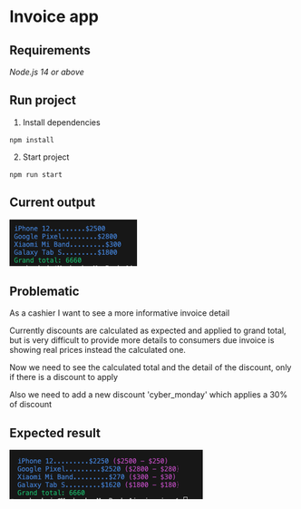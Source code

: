 # Invoice app

## Requirements 
*Node.js 14 or above*

## Run project 
1. Install dependencies
```
npm install
```
2. Start project
```
npm run start
```

## Current output
![Current result](./screenshots/current.png)

## Problematic
As a cashier I want to see a more informative invoice detail 

Currently discounts are calculated as expected and applied to grand total, but is very difficult to provide more details to consumers due invoice is showing real prices instead the calculated one.

Now we need to see the calculated total and the detail of the discount, only if there is a discount to apply

Also we need to add a new discount 'cyber_monday' which applies a 30% of discount

## Expected result
![Expected result](./screenshots/expected.png)